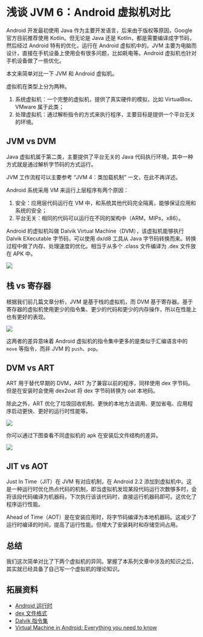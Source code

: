 # 浅谈 JVM 6：Android 虚拟机对比

Android 开发最初使用 Java 作为主要开发语言，后来由于版权等原因，Google 官方目前推荐使用 Kotlin。但无论是 Java 还是 Kotlin，都是需要编译成字节码，然后经过 Android 特有的优化，运行在 Android 虚拟机中的。JVM 主要为电脑而设计，直接在手机设备上使用会有很多问题，比如耗电等。Android 虚拟机也针对手机设备做了一些优化。

本文来简单对比一下 JVM 和 Android 虚拟机。

虚拟机在类型上分为两种。
1. 系统虚拟机：一个完整的虚拟机，提供了真实硬件的模拟，比如 VirtualBox、VMware 属于此类；
2. 处理虚拟机：通过解析指令的方式来执行程序，主要目标是提供一个平台无关的环境。

## JVM vs DVM

Java 虚拟机属于第二类，主要提供了平台无关的 Java 代码执行环境，其中一种方式就是通过解析字节码的方式运行。

JVM 工作流程可以主要参考 “JVM 4：类加载机制” 一文，在此不再详述。

Android 系统采用 VM 来运行上层程序有两个原因：
1. 安全：应用层代码运行在 VM 中，和系统其他代码完全隔离，能够保证应用和系统的安全；
2. 平台无关：相同的代码可以运行在不同的架构中（ARM，MIPs，x86）。

Android 的虚拟机叫做 Dalvik Virtual Machine（DVM），该虚拟机能够执行 Dalvik EXecutable 字节码，可以使用 dx/d8 工具从 Java 字节码转换而来。转换过程中做了内存、处理速度的优化。相当于从多个 .class 文件编译为 .dex 文件放在 APK 中。

![](https://blog-pic-1251295613.cos.ap-guangzhou.myqcloud.com/1646404106.86SmartPic.png)

## 栈 vs 寄存器

根据我们前几篇文章分析，JVM 是基于栈的虚拟机，而 DVM 基于寄存器。基于寄存器的虚拟机使用更少的指令集、更少的代码和更少的内存操作，所以在性能上也有更好的表现。

![](https://blog-pic-1251295613.cos.ap-guangzhou.myqcloud.com/1646404323.92SmartPic.png)

这两者的差异意味着 Android 虚拟机的指令集中更多的是类似于汇编语言中的 `move` 等指令，而非 JVM 的 `push`、`pop`。

## DVM vs ART

ART 用于替代早期的 DVM，ART 为了兼容以前的程序，同样使用 dex 字节码。但是在安装时会使用 dex2oat 将 dex 字节码转换为 oat 本地码。

除此之外，ART 优化了垃圾回收机制、更快的本地方法调用、更加省电、应用程序启动更快、更好的运行时性能等。

![](https://blog-pic-1251295613.cos.ap-guangzhou.myqcloud.com/1646404989.32SmartPic.png)

你可以通过下图查看不同虚拟机的 apk 在安装后文件结构的差异。

![](https://blog-pic-1251295613.cos.ap-guangzhou.myqcloud.com/1646405044.64SmartPic.png)

## JIT vs AOT

Just In Time（JIT）在 JVM 有对应机制，在 Android 2.2 添加到虚拟机中。这是一种运行时优化热点代码的机制，即当虚拟机发现某段代码运行次数够多时，会将该段代码编译为机器码，下次执行该该代码时，直接运行机器码即可。这优化了程序运行性能。

Ahead of Time（AOT）是在安装应用时，将字节码编译为本地机器码。这减少了运行时编译的时间，提高了运行性能。但增大了安装耗时和存储空间占用。

## 总结

我们这次简单对比了下两个虚拟机的异同。掌握了本系列文章中涉及的知识之后，其实就已经具备了自己写一个虚拟机的理论知识。

## 拓展资料

- [Android 运行时](https://source.android.com/devices/tech/dalvik)
- [dex 文件格式](https://source.android.com/devices/tech/dalvik/dex-format)
- [Dalvik 指令集](https://source.android.com/devices/tech/dalvik/dalvik-bytecode)
- [Virtual Machine in Android: Everything you need to know](https://medium.com/android-news/virtual-machine-in-android-everything-you-need-to-know-9ec695f7313b)